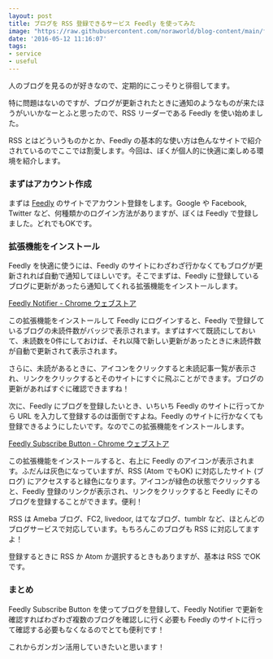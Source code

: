 ```yaml
---
layout: post
title: ブログを RSS 登録できるサービス Feedly を使ってみた
image: "https://raw.githubusercontent.com/noraworld/blog-content/main/feedly/feedly_icon.png"
date: '2016-05-12 11:16:07'
tags:
- service
- useful
---
```


人のブログを見るのが好きなので、定期的にこっそりと徘徊してます。

特に問題はないのですが、ブログが更新されたときに通知のようなものが来たほうがいいかなーとふと思ったので、RSS リーダーである Feedly を使い始めました。

RSS とはどういうものかとか、Feedly の基本的な使い方は色んなサイトで紹介されているのでここでは割愛します。今回は、ぼくが個人的に快適に楽しめる環境を紹介します。

### まずはアカウント作成
まずは <a href="https://feedly.com" target="_blank">Feedly</a> のサイトでアカウント登録をします。Google や Facebook, Twitter など、何種類かのログイン方法がありますが、ぼくは Feedly で登録しました。どれでもOKです。

### 拡張機能をインストール
Feedly を快適に使うには、Feedly のサイトにわざわざ行かなくてもブログが更新されれば自動で通知してほしいです。そこでまずは、Feedly に登録しているブログに更新があったら通知してくれる拡張機能をインストールします。

<a href="https://chrome.google.com/webstore/detail/feedly-notifier/egikgfbhipinieabdmcpigejkaomgjgb?utm_source=chrome-ntp-icon" target="_blank">Feedly Notifier - Chrome ウェブストア</a>

この拡張機能をインストールして Feedly にログインすると、Feedly で登録しているブログの未読件数がバッジで表示されます。まずはすべて既読にしておいて、未読数を0件にしておけば、それ以降で新しい更新があったときに未読件数が自動で更新されて表示されます。

さらに、未読があるときに、アイコンをクリックすると未読記事一覧が表示され、リンクをクリックするとそのサイトにすぐに飛ぶことができます。ブログの更新があればすぐに確認できますね！

次に、Feedly にブログを登録したいとき、いちいち Feedly のサイトに行ってから URL を入力して登録するのは面倒ですよね。Feedly のサイトに行かなくても登録できるようにしたいです。なのでこの拡張機能をインストールします。

<a href="https://chrome.google.com/webstore/detail/feedly-subscribe-button/gbbnddjfcllebfcnihfgmdplgaiejepc?utm_source=chrome-ntp-icon" target="_blank">Feedly Subscribe Button - Chrome ウェブストア</a>

この拡張機能をインストールすると、右上に Feedly のアイコンが表示されます。ふだんは灰色になっていますが、RSS (Atom でもOK) に対応したサイト (ブログ) にアクセスすると緑色になります。アイコンが緑色の状態でクリックすると、Feedly 登録のリンクが表示され、リンクをクリックすると Feedly にそのブログを登録することができます。便利！

RSS は Ameba ブログ、FC2, livedoor, はてなブログ、tumblr など、ほとんどのブログサービスで対応しています。もちろんこのブログも RSS に対応してますよ！

登録するときに RSS か Atom か選択するときもありますが、基本は RSS でOKです。

### まとめ
Feedly Subscribe Button を使ってブログを登録して、Feedly Notifier で更新を確認すればわざわざ複数のブログを確認しに行く必要も Feedly のサイトに行って確認する必要もなくなるのでとても便利です！

これからガンガン活用していきたいと思います！
